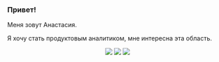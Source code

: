 ### Привет!
Меня зовут Анастасия.

Я хочу стать продуктовым аналитиком, мне интересна эта область. 

<p align="center">
  <img src="https://img.shields.io/badge/python-3670A0?style=for-the-badge&logo=python&logoColor=ffdd54"/>
  <img src="https://img.shields.io/badge/github-black?style=for-the-badge&logo=github&logoColor=white" />
  <img src="https://img.shields.io/badge/sql-blue?style=for-the-badge&logo=sql&logoColor=white" />
</p>
